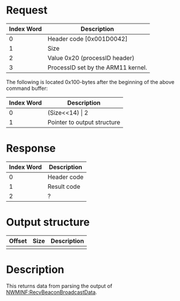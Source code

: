 # Request

| Index Word | Description                        |
|------------|------------------------------------|
| 0          | Header code \[0x001D0042\]         |
| 1          | Size                               |
| 2          | Value 0x20 (processID header)      |
| 3          | ProcessID set by the ARM11 kernel. |

The following is located 0x100-bytes after the beginning of the above
command buffer:

| Index Word | Description                 |
|------------|-----------------------------|
| 0          | (Size\<\<14) \| 2           |
| 1          | Pointer to output structure |

# Response

| Index Word | Description |
|------------|-------------|
| 0          | Header code |
| 1          | Result code |
| 2          | ?           |

# Output structure

| Offset | Size | Description |
|--------|------|-------------|
|        |      |             |

# Description

This returns data from parsing the output of
[NWMINF:RecvBeaconBroadcastData](NWMINF:RecvBeaconBroadcastData "wikilink").